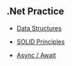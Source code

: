 ## .Net Practice 

- [Data Structures](https://github.com/pepsm/.NET-PracticeProjects/tree/master/DataStructures)


- [SOLID Principles](https://github.com/pepsm/.NET-PracticeProjects/tree/master/SOLID)


- [Async / Await](https://github.com/pepsm/.NET-PracticeProjects/tree/master/AsyncAwait)